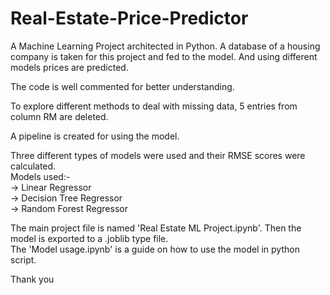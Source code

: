 # Real-Estate-Price-Predictor
A Machine Learning Project architected in Python. A database of a housing company is taken for this project and fed to the model. And using different models prices are predicted.  

The code is well commented for better understanding.

To explore different methods to deal with missing data, 5 entries from column RM are deleted.  

A pipeline is created for using the model.  

Three different types of models were used and their RMSE scores were calculated.  
Models used:-  
-> Linear Regressor  
-> Decision Tree Regressor  
-> Random Forest Regressor  
  
The main project file is named 'Real Estate ML Project.ipynb'. Then the model is exported to a .joblib type file.  
The 'Model usage.ipynb' is a guide on how to use the model in python script.

Thank you
